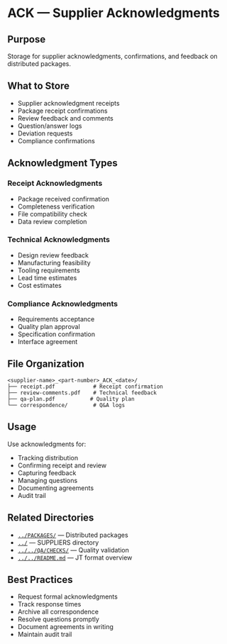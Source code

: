 # ACK — Supplier Acknowledgments

## Purpose

Storage for supplier acknowledgments, confirmations, and feedback on distributed packages.

## What to Store

- Supplier acknowledgment receipts
- Package receipt confirmations
- Review feedback and comments
- Question/answer logs
- Deviation requests
- Compliance confirmations

## Acknowledgment Types

### Receipt Acknowledgments
- Package received confirmation
- Completeness verification
- File compatibility check
- Data review completion

### Technical Acknowledgments
- Design review feedback
- Manufacturing feasibility
- Tooling requirements
- Lead time estimates
- Cost estimates

### Compliance Acknowledgments
- Requirements acceptance
- Quality plan approval
- Specification confirmation
- Interface agreement

## File Organization

```
<supplier-name>_<part-number>_ACK_<date>/
├── receipt.pdf            # Receipt confirmation
├── review-comments.pdf    # Technical feedback
├── qa-plan.pdf           # Quality plan
└── correspondence/        # Q&A logs
```

## Usage

Use acknowledgments for:
- Tracking distribution
- Confirming receipt and review
- Capturing feedback
- Managing questions
- Documenting agreements
- Audit trail

## Related Directories

- [`../PACKAGES/`](../PACKAGES/) — Distributed packages
- [`../`](../) — SUPPLIERS directory
- [`../../QA/CHECKS/`](../../QA/CHECKS/) — Quality validation
- [`../../README.md`](../../README.md) — JT format overview

## Best Practices

- Request formal acknowledgments
- Track response times
- Archive all correspondence
- Resolve questions promptly
- Document agreements in writing
- Maintain audit trail
